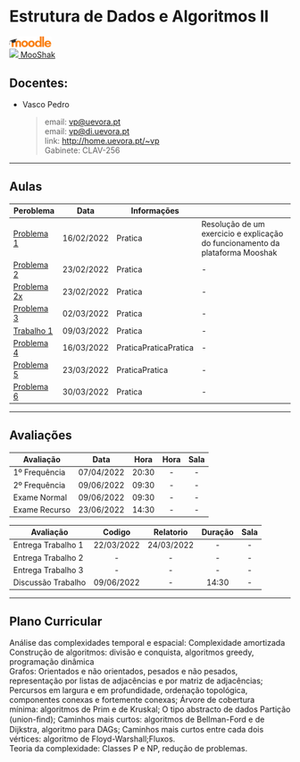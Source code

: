 # Estrutura de Dados e Algoritmos II  
[ <img width="75px" src="https://github.com/GBarradas/GBarradas/blob/main/img/moodle.png?raw=true">]()  
<a href="https://takatakata.di.uevora.pt/~mooshak/cgi-bin/execute/3842592646294549?command=login&contest=eda2_2021_prat" target="_blank"  rel="noopener noreferrer"><img src="https://github.com/GBarradas/MIUP/blob/main/mooshak.png?raw=true" /> MooShak</a>  

## Docentes:
- Vasco Pedro
  > email: vp@uevora.pt  
    email: vp@di.uevora.pt  
    link: http://home.uevora.pt/~vp  
    Gabinete: CLAV-256


---  
## Aulas 

|Peroblema                  |Data   |Informações|                        |
|-----------------------|-------|-----------|------------------------|
|[Problema 1](1)|16/02/2022|Pratica|Resolução de um exercicio e explicação do funcionamento da plataforma Mooshak|  
|[Problema 2](2)|23/02/2022|Pratica|-|
|[Problema 2x](2x)|23/02/2022|Pratica|-|
|[Problema 3](3)|02/03/2022|Pratica|-|
|[Trabalho 1](../EDA2_Work_1/)|09/03/2022|Pratica|-|
|[Problema 4](4)|16/03/2022|PraticaPraticaPratica|-|
|[Problema 5](5)|23/03/2022|PraticaPratica|-|
|[Problema 6](6)|30/03/2022|Pratica|-|

---
## Avaliações
|Avaliação         |Data      |Hora |Hora  |Sala    |
|------------------|----------|:---:|:----:|:------:| 
|1º Frequência     |07/04/2022|20:30|-     |-|
|2º Frequência     |09/06/2022|09:30|-     |-|
|Exame Normal      |09/06/2022|09:30|-     |-|
|Exame Recurso     |23/06/2022|14:30|-     |-|  

|Avaliação         |Codigo    |Relatorio |Duração|Sala    |
|------------------|:--------:|:--------:|:-----:|:------:| 
|Entrega Trabalho 1|22/03/2022|24/03/2022|-|-| 
|Entrega Trabalho 2|-|-|-|-| 
|Entrega Trabalho 3|-|-|-|-| 
|Discussão Trabalho|09/06/2022|-|14:30|-| 
--- 
## Plano Curricular
Análise das complexidades temporal e espacial: Complexidade amortizada  
Construção de algoritmos: divisão e conquista, algoritmos greedy, programação dinâmica  
Grafos: Orientados e não orientados, pesados e não pesados, representação por listas de adjacências e por matriz de adjacências;  
Percursos em largura e em profundidade, ordenação topológica, componentes conexas e fortemente conexas; Árvore de cobertura  
mínima: algoritmos de Prim e de Kruskal; O tipo abstracto de dados Partição (union-ﬁnd); Caminhos mais curtos: algoritmos de Bellman-Ford e de Dijkstra, algoritmo para DAGs; Caminhos mais curtos entre cada dois vértices: algoritmo de Floyd-Warshall;Fluxos.  
Teoria da complexidade: Classes P e NP, redução de problemas.
